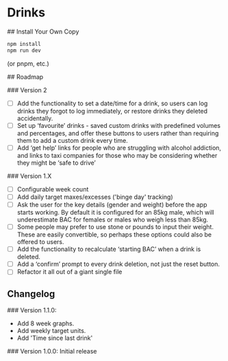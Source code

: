 # Drinks

## Install Your Own Copy

```sh
npm install
npm run dev
```

(or pnpm, etc.)

## Roadmap

### Version 2

- [ ] Add the functionality to set a date/time for a drink, so users can log drinks they forgot to log immediately, or restore drinks they deleted accidentally.
- [ ] Set up ‘favourite’ drinks - saved custom drinks with predefined volumes and percentages, and offer these buttons to users rather than requiring them to add a custom drink every time.
- [ ] Add ‘get help’ links for people who are struggling with alcohol addiction, and links to taxi companies for those who may be considering whether they might be ‘safe to drive’

### Version 1.X

- [ ] Configurable week count
- [ ] Add daily target maxes/excesses ('binge day' tracking)
- [ ] Ask the user for the key details (gender and weight) before the app starts working. By default it is configured for an 85kg male, which will underestimate BAC for females or males who weigh less than 85kg.
- [ ] Some people may prefer to use stone or pounds to input their weight. These are easily convertible, so perhaps these options could also be offered to users.
- [ ] Add the functionality to recalculate ‘starting BAC’ when a drink is deleted.
- [ ] Add a ‘confirm’ prompt to every drink deletion, not just the reset button.
- [ ] Refactor it all out of a giant single file

## Changelog

### Version 1.1.0:

- Add 8 week graphs.
- Add weekly target units.
- Add 'Time since last drink'

### Version 1.0.0: Initial release
